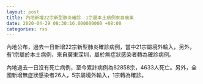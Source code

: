 ```yaml
---
layout: post
title: 內地新增22宗新型肺炎確診　1宗屬本土病例來自廣東
date: 2020-04-29 08:30:16.000000000 +08:00
categories: rss
---
```


內地公布，過去一日新增22宗新型肺炎確診病例，當中21宗屬境外輸入，另外，有1宗屬於本土病例，來自廣東深圳，屬於無症狀感染者轉為確診病例。

內地過去一日沒有死亡病例，至今累計病例為82858宗，4633人死亡。另外，全國新增無症狀感染者26人，5宗屬境外輸入，1宗轉為確診。
